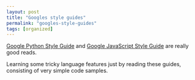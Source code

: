 ```yaml
---
layout: post
title: "Googles style guides"
permalink: "googles-style-guides"
tags: [organized]
---
```


<a href="http://google-styleguide.googlecode.com/svn/trunk/pyguide.html">Google Python Style Guide</a> and <a href="http://google-styleguide.googlecode.com/svn/trunk/javascriptguide.xml">Google JavaScript Style Guide</a> are really good reads.

Learning some tricky language features just by reading these guides, consisting of very simple code samples.
